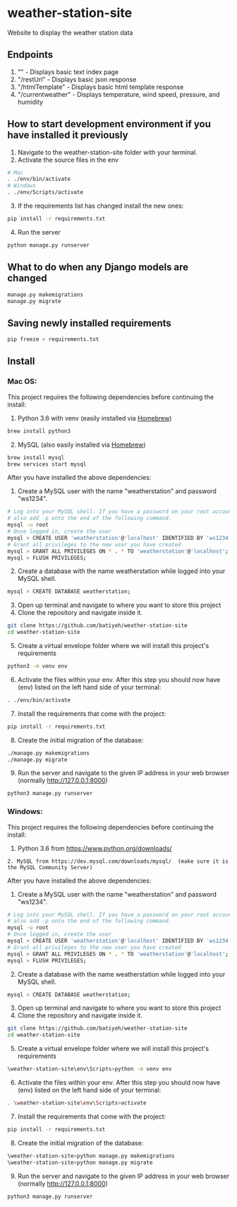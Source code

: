 # weather-station-site
Website to display the weather station data

## Endpoints
1. "" - Displays basic text index page
2. "/restUrl" - Displays basic json response
3. "/htmlTemplate" - Displays basic html template response
3. "/currentweather" - Displays temperature, wind speed, pressure, and humidity

## How to start development environment if you have installed it previously
1. Navigate to the weather-station-site folder with your terminal.
2. Activate the source files in the env
```sh
# Mac
. ./env/bin/activate 
# Windows
. ./env/Scripts/activate 
```
3. If the requirements list has changed install the new ones: 
```sh
pip install -r requirements.txt
```
4. Run the server
```sh
python manage.py runserver
```

## What to do when any Django models are changed
```sh
manage.py makemigrations
manage.py migrate
```

## Saving newly installed requirements
```sh
pip freeze > requirements.txt
```

## Install 

### Mac OS:
This project requires the following dependencies before continuing the install:
1. Python 3.6 with venv (easily installed via [Homebrew](https://brew.sh))
```sh
brew install python3
```
2. MySQL (also easily installed via [Homebrew](https://brew.sh))
```sh
brew install mysql
brew services start mysql
```

After you have installed the above dependencies:

1. Create a MySQL user with the name "weatherstation" and password "ws1234".
```sh
# Log into your MySQL shell. If you have a password on your root account 
# also add -p onto the end of the following command. 
mysql -u root
# Once logged in, create the user
mysql > CREATE USER 'weatherstation'@'localhost' IDENTIFIED BY 'ws1234';
# Grant all privileges to the new user you have created
mysql > GRANT ALL PRIVILEGES ON * . * TO 'weatherstation'@'localhost';
mysql > FLUSH PRIVILEGES;
```
2. Create a database with the name weatherstation while logged into your MySQL shell.
```sh
mysql > CREATE DATABASE weatherstation;
```
3. Open up terminal and navigate to where you want to store this project
4. Clone the repository and navigate inside it.
```sh
git clone https://github.com/batiyeh/weather-station-site
cd weather-station-site
```
5. Create a virtual envelope folder where we will install this project's requirements 
```sh
python3 -m venv env
```
6. Activate the files within your env. After this step you should now have (env) listed on the left hand side of your terminal:  
```sh
. ./env/bin/activate
```
7. Install the requirements that come with the project:
```sh
pip install -r requirements.txt
```
8. Create the initial migration of the database: 
```sh
./manage.py makemigrations
./manage.py migrate
```
9. Run the server and navigate to the given IP address in your web browser (normally http://127.0.0.1:8000) 
```sh
python3 manage.py runserver
```

### Windows: 
This project requires the following dependencies before continuing the install:
1. Python 3.6 from https://www.python.org/downloads/
```
2. MySQL from https://dev.mysql.com/downloads/mysql/  (make sure it is the MySQL Community Server)
```
After you have installed the above dependencies:

1. Create a MySQL user with the name "weatherstation" and password "ws1234".
```sh
# Log into your MySQL shell. If you have a password on your root account 
# also add -p onto the end of the following command. 
mysql -u root
# Once logged in, create the user
mysql > CREATE USER 'weatherstation'@'localhost' IDENTIFIED BY 'ws1234';
# Grant all privileges to the new user you have created
mysql > GRANT ALL PRIVILEGES ON * . * TO 'weatherstation'@'localhost';
mysql > FLUSH PRIVILEGES;
```
2. Create a database with the name weatherstation while logged into your MySQL shell.
```sh
mysql > CREATE DATABASE weatherstation;
```
3. Open up terminal and navigate to where you want to store this project
4. Clone the repository and navigate inside it.
```sh
git clone https://github.com/batiyeh/weather-station-site
cd weather-station-site
```
5. Create a virtual envelope folder where we will install this project's requirements 
```sh
\weather-station-site\env\Scripts>python -m venv env
```
6. Activate the files within your env. After this step you should now have (env) listed on the left hand side of your terminal:  
```sh
. \weather-station-site\env\Scripts>activate
```
7. Install the requirements that come with the project:
```sh
pip install -r requirements.txt
```
8. Create the initial migration of the database: 
```sh
\weather-station-site>python manage.py makemigrations
\weather-station-site>python manage.py migrate
```
9. Run the server and navigate to the given IP address in your web browser (normally http://127.0.0.1:8000) 
```sh
python3 manage.py runserver
```

